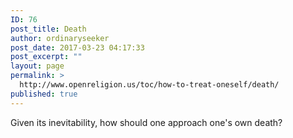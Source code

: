 ```yaml
---
ID: 76
post_title: Death
author: ordinaryseeker
post_date: 2017-03-23 04:17:33
post_excerpt: ""
layout: page
permalink: >
  http://www.openreligion.us/toc/how-to-treat-oneself/death/
published: true
---
```

Given its inevitability, how should one approach one's own death?